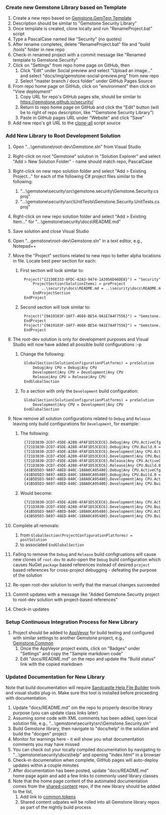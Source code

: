 ### Create new Gemstone Library based on Template

1. Create a new repo based on [Gemstone.GemTem Template](https://github.com/gemstone/gemtem/generate)
2. Description should be similar to "Gemstone Security Library"
3. Once template is created, clone locally and run "RenameProject.bat" script
4. Type a PascalCase named like "Security" (no quotes)
5. After rename completes, delete "RenameProject.bat" file and "build /tools" folder in new repo
6. Check-in renamed project with a commit message like "Renamed template to Gemstone.Security"
7. Click on "Settings" from repo home page on GitHub, then
   1. Click "Edit" under Social preview and select "Upload an image..." and select "docs/img/gemstone-social-preview.png" from new repo
   2. Select "master branch / docs folder" under GitHub Pages Source
8. From repo home page on GitHub, click on "environment" then click on "View deployment"
   1. Copy URL for repo's GitHub pages site, should be similar to https://gemstone.github.io/security/
   2. Return to repo home page on GitHub and click the "Edit" button (will be to right of repo description, like ""Gemstone Security Library")
   3. Paste in GitHub pages URL under "Website" and click "Save"
9. Add new repo's git URL to the [clone-all](https://github.com/gemstone/root-dev/blob/master/clone-commands.txt) script source 

### Add New Library to Root Development Solution

1. Open "...\gemstone\root-dev\Gemstone.sln" from Visual Studio
2. Right-click on root "Gemstone" solution in "Solution Explorer" and select "Add > New Solution Folder" - name should match repo, PascalCase
3. Right-click on new repo solution folder and select "Add > Existing Project..." for each of the following C# project files similar to the following:
   1. "...\gemstone\security\src\gemstone.security\Gemstone.Security.csproj"
   2. "...\gemstone\security\src\UnitTests\Gemstone.Security.UnitTests.csproj"
4. Right-click on new repo solution folder and select "Add > Existing Item..." for "...\gemstone\security\docs\README.md"
5. Save solution and close Visual Studio
6. Open "...gemstone\root-dev\Gemstone.sln" in a text editor, e.g., Notepad++
7. Move the "Project" sections related to new repo to better alpha locations in file. Locate best peer section for each:
   1. First section will look similar to:
   
   ```xml
        Project("{2150E333-8FDC-42A3-9474-1A3956D46DE8}") = "Security", "Security", "{AC074377-1D21-43EA-8CC6-280FD0B613AD}"
            ProjectSection(SolutionItems) = preProject
                ..\security\docs\README.md = ..\security\docs\README.md
            EndProjectSection
        EndProject
   ```
   
   2. Second section will look similar to:
   
   ```xml
        Project("{9A19103F-16F7-4668-BE54-9A1E7A4F7556}") = "Gemstone.Security", "..\security\src\Gemstone.Security\Gemstone.Security.csproj", "{1D1987D0-3CA1-4FAA-839A-F3510FA3A4A4}"
        EndProject
        Project("{9A19103F-16F7-4668-BE54-9A1E7A4F7556}") = "Gemstone.Security.UnitTests", "..\security\src\UnitTests\Gemstone.Security.UnitTests.csproj", "{3DAC8F1B-00F9-4D83-B155-249D093662BC}"
        EndProject
   ```
   
8. The root-dev solution is only for development purposes and Visual Studio will now have added all possible build configurations :-p
   1. Change the following:
   
   ```xml
        GlobalSection(SolutionConfigurationPlatforms) = preSolution
            Debug|Any CPU = Debug|Any CPU
            Development|Any CPU = Development|Any CPU
            Release|Any CPU = Release|Any CPU
        EndGlobalSection
   ```
   
   2. To a section with only the `Development` build configuration:

   ```xml
        GlobalSection(SolutionConfigurationPlatforms) = preSolution
            Development|Any CPU = Development|Any CPU
        EndGlobalSection
   ```
   
9. Now remove all solution configurations related to `Debug` and `Release` leaving only build configurations for `Development`, for example:
   1. The following:

   ```xml
        {721D3830-2CD7-45DE-A288-4FAF1D53CEC6}.Debug|Any CPU.ActiveCfg = Debug|Any CPU
        {721D3830-2CD7-45DE-A288-4FAF1D53CEC6}.Debug|Any CPU.Build.0 = Debug|Any CPU
        {721D3830-2CD7-45DE-A288-4FAF1D53CEC6}.Development|Any CPU.ActiveCfg = Development|Any CPU
        {721D3830-2CD7-45DE-A288-4FAF1D53CEC6}.Development|Any CPU.Build.0 = Development|Any CPU
        {721D3830-2CD7-45DE-A288-4FAF1D53CEC6}.Release|Any CPU.ActiveCfg = Release|Any CPU
        {721D3830-2CD7-45DE-A288-4FAF1D53CEC6}.Release|Any CPU.Build.0 = Release|Any CPU
        {41B5D5D3-9A97-48ED-840C-188A0CA95480}.Debug|Any CPU.ActiveCfg = Debug|Any CPU
        {41B5D5D3-9A97-48ED-840C-188A0CA95480}.Debug|Any CPU.Build.0 = Debug|Any CPU
        {41B5D5D3-9A97-48ED-840C-188A0CA95480}.Development|Any CPU.ActiveCfg = Development|Any CPU
        {41B5D5D3-9A97-48ED-840C-188A0CA95480}.Development|Any CPU.Build.0 = Development|Any CPU
   ```
   
   2. Would become:

   ```xml
        {721D3830-2CD7-45DE-A288-4FAF1D53CEC6}.Development|Any CPU.ActiveCfg = Development|Any CPU
        {721D3830-2CD7-45DE-A288-4FAF1D53CEC6}.Development|Any CPU.Build.0 = Development|Any CPU
        {41B5D5D3-9A97-48ED-840C-188A0CA95480}.Development|Any CPU.ActiveCfg = Development|Any CPU
        {41B5D5D3-9A97-48ED-840C-188A0CA95480}.Development|Any CPU.Build.0 = Development|Any CPU
   ```
10. Complete all removals:
    1. from `GlobalSection(ProjectConfigurationPlatforms) = postSolution`
    2. to associated `EndGlobalSection`
11. Failing to remove the `Debug` and `Release` build configruations will cause new clones of `root-dev` to auto-open the `Debug` build configuration which causes NuGet `package` based references instead of desired `project` based references for cross-project debugging - defeating the purpose of the solution
12. Re-open root-dev solution to verify that the manual changes succeeded
13. Commit updates with a message like "Added Gemstone.Security project to root-dev solution with project-based references"
14. Check-in updates

### Setup Continuous Integration Process for New Library

1. Project should be added to [AppVeyor](https://www.appveyor.com/) for build testing and configured with similar settings to another Gemstone project, e.g., [Gemstone.Common](https://ci.appveyor.com/project/ritchiecarroll/common)
   1. Once the AppVeyor project exists, click on "Badges" under "Settings" and copy the "Sample markdown code"
   2. Edit "docs/README.md" on the repo and update the "Build status" link with the copied markdown

### Updated Documentation for New Library

Note that build documentation will require [Sandcastle Help File Builder](https://github.com/EWSoftware/SHFB/releases) tools and visual studio plug-in.
Make sure this tool is installed before proceeding with documentation.

1. Update "docs/README.md" om the repo to properly describe library purpose (you can update class links later)
2. Assuming some code with XML comments has been added, open local solution file, e.g., "...\gemstone\security\src\Gemstone.Security.sln"
3. Build Gemstone library, then navigate to "docs/help" in the solution and build the "docgen" project
4. Monitor for warnings here - it will show you what documentation comments you may have missed
5. You can check out your locally compiled documentation by navigating to "...\gemstone\security\docs\help\" and opening "index.html" in a browser
6. Check-in documenation when complete, GitHub pages will auto-deploy updates within a couple minutes
7. After documentation has been posted, update "docs/README.md" home page again and add a few links to commonly used library classes
8. Note that the home page content of the automated documentation comes from the [shared-content](https://github.com/gemstone/shared-content) repo, if the new library should be added to the list,
   1. Add link to [common.tokens](https://github.com/gemstone/shared-content/blob/master/src/DocGen/common.tokens)
   2. Shared content udpates will be rolled into all Gemstone library repos as part of the nightly build process
